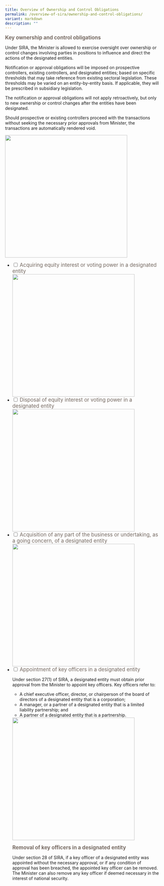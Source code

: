 ```yaml
---
title: Overview of Ownership and Control Obligations
permalink: /overview-of-sira/ownership-and-control-obligations/
variant: markdown
description: ""
---
```

<p><font color="766A62"><big><b> Key ownership and control obligations </b></big></font>

</p><p>Under SIRA, the Minister is allowed to exercise oversight over ownership or control changes involving parties in positions to influence and direct the actions of the designated entities. </p>
	
<p>Notification or approval obligations will be imposed on prospective controllers, existing controllers, and designated entities; based on specific thresholds that may take reference from existing sectoral legislation. These thresholds may be varied on an entity-by-entity basis. If applicable, they will be prescribed in subsidiary legislation.</p>
	
<p>The notification or approval obligations will not apply retroactively, but only to new ownership or control changes after the entities have been designated.</p>

<p> Should prospective or existing controllers proceed with the transactions without seeking the necessary prior approvals from Minister, the transactions are automatically rendered void. </p>
<img width="400" alt="" src="/images/ownership_and_control_obligations.jpg">

<ul class="jekyllcodex_accordion">
<li><input type="checkbox" id="accordion1"> 
<label for="accordion1"> <big><font color="766A62">Acquiring equity interest or voting power in a designated entity</font></big></label> <div>
<img width="400" alt="" src="/images/Acquiring_Interest.jpg">
</div></li>
	
<li><input type="checkbox" id="accordion2">  
<label for="accordion2"><big><font color="766A62">Disposal of equity interest or voting power in a designated entity</font></big></label><div>
<img width="400" alt="" src="/images/Disposal_of_Interest.jpg">
</div></li>  

<li><input type="checkbox" id="accordion3">  
<label for="accordion3"><big><font color="766A62">Acquisition of any part of the business or undertaking, as a going concern, of a designated entity</font></big></label><div>
<img width="400" alt="" src="/images/Acquisition.jpg">
</div></li>  

<li><input type="checkbox" id="accordion4">  
	<label for="accordion4"><big><font color="766A62">Appointment of key officers in a designated entity</font></big></label>
<div><p>
Under section 27(1) of SIRA, a designated entity must obtain prior approval from the Minister to appoint key officers. Key officers refer to:
</p><ul>
	<li>A chief executive officer, director, or chairperson of the board of directors of a designated entity that is a corporation;</li>
	<li>A manager, or a partner of a designated entity that is a limited liability partnership; and </li>
	<li>A partner of a designated entity that is a partnership.</li></ul>
<img width="400" alt="" src="/images/Appt_of_Key_Officers.jpg"><p>
<big><b><font color="766A62">Removal of key officers in a designated entity</font></b></big>
</p><p>Under section 28 of SIRA, if a key officer of a designated entity was appointed without the necessary approval, or if any condition of approval has been breached, the appointed key officer can be removed. The Minister can also remove any key officer if deemed necessary in the interest of national security.
</p></div></li></ul>